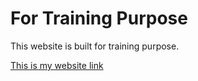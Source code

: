 # For Training Purpose

This website is built for training purpose.

[This is my website link](https://rcg1412.github.io/training-purpose)
